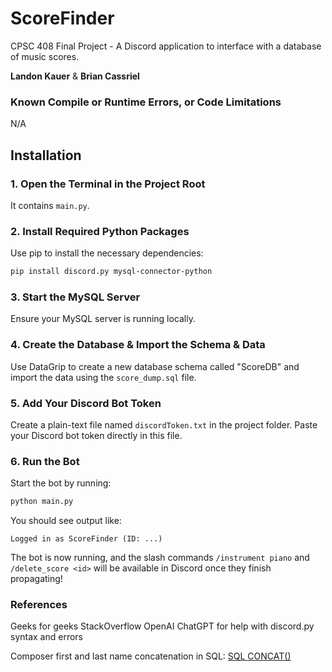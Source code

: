 # ScoreFinder

CPSC 408 Final Project - A Discord application to interface with a database of music scores.

**Landon Kauer** & **Brian Cassriel**

### Known Compile or Runtime Errors, or Code Limitations

N/A

## Installation

### 1. Open the Terminal in the Project Root

It contains `main.py`.

### 2. Install Required Python Packages

Use pip to install the necessary dependencies:

```bash
pip install discord.py mysql-connector-python
```

### 3. Start the MySQL Server

Ensure your MySQL server is running locally.

### 4. Create the Database & Import the Schema & Data

Use DataGrip to create a new database schema called "ScoreDB" and import the data using the `score_dump.sql` file.

### 5. Add Your Discord Bot Token

Create a plain-text file named `discordToken.txt` in the project folder. Paste your Discord bot token directly in this file.

### 6. Run the Bot

Start the bot by running:

```bash
python main.py
```

You should see output like:

```
Logged in as ScoreFinder (ID: ...)
```

The bot is now running, and the slash commands `/instrument piano` and `/delete_score <id>` will be available in Discord once they finish propagating!

### References

Geeks for geeks
StackOverflow
OpenAI ChatGPT for help with discord.py syntax and errors

Composer first and last name concatenation in SQL:
[SQL CONCAT()](https://learn.microsoft.com/en-us/sql/t-sql/functions/concat-transact-sql?view=sql-server-ver16)